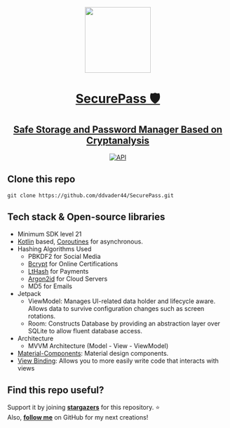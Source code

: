 <p align="center">
  <a href="https://github.com/ddvader44/SecurePass">
   <img src="https://user-images.githubusercontent.com/40226856/200661353-f33c01bd-3dd3-4fe4-97a3-534c82e0ec22.png" height="150">
  <h1 align="center">SecurePass 🛡️</h1>
  <h2 align="center">Safe Storage and Password Manager Based on Cryptanalysis</h2>
</a>
</p>

<p align="center">
  <a href="https://android-arsenal.com/api?level=21"><img alt="API" src="https://img.shields.io/badge/API-21%2B-brightgreen.svg?style=flat"/></a>

<!-- ![combine_images](https://user-images.githubusercontent.com/40226856/197250634-b70b318d-5f4e-4d6e-bf88-ab20beeb7d6b.jpg) -->

</p>


## Clone this repo
```
git clone https://github.com/ddvader44/SecurePass.git
```

## Tech stack & Open-source libraries
- Minimum SDK level 21
- [Kotlin](https://kotlinlang.org/) based, [Coroutines](https://github.com/Kotlin/kotlinx.coroutines) for asynchronous.
- Hashing Algorithms Used
  - PBKDF2 for Social Media
  - [Bcrypt](https://javadoc.io/doc/at.favre.lib/bcrypt/latest/index.html) for Online Certifications
  - [LtHash](https://engineering.fb.com/2019/03/01/security/homomorphic-hashing/) for Payments
  - [Argon2id](https://github.com/signalapp/Argon2) for Cloud Servers
  - MD5 for Emails
- Jetpack
  - ViewModel: Manages UI-related data holder and lifecycle aware. Allows data to survive configuration changes such as screen rotations.
  - Room: Constructs Database by providing an abstraction layer over SQLite to allow fluent database access.
- Architecture
  - MVVM Architecture (Model - View - ViewModel)
- [Material-Components](https://github.com/material-components/material-components-android): Material design components.
- [View Binding](https://developer.android.com/topic/libraries/view-binding): Allows you to more easily write code that interacts with views

## Find this repo useful?
Support it by joining __[stargazers](https://github.com/ddvader44/SecurePass/stargazers)__ for this repository. :star: <br>
Also, __[follow me](https://github.com/ddvader44)__ on GitHub for my next creations!
